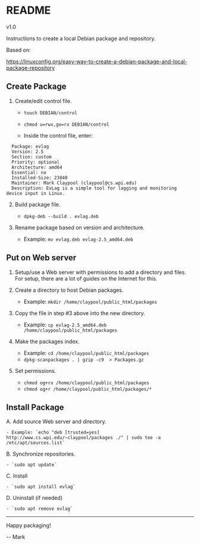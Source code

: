 # README

v1.0

Instructions to create a local Debian package and repository.

Based on:

<https://linuxconfig.org/easy-way-to-create-a-debian-package-and-local-package-repository>


## Create Package

1. Create/edit control file.

    - `touch DEBIAN/control`
 
    - `chmod u=rwx,go=rx DEBIAN/control`
	
    - Inside the control file, enter:

````
  Package: evlag
  Version: 2.5
  Section: custom
  Priority: optional
  Architecture: amd64
  Essential: no
  Installed-Size: 23840
  Maintainer: Mark Claypool (claypool@cs.wpi.edu)
  Description: EvLag is a simple tool for lagging and monitoring device input in Linux.

````

2. Build package file.

    - `dpkg-deb --build . evlag.deb`

3. Rename package based on version and architecture.

    - Example: `mv evlag.deb evlag-2.5_amd64.deb`
	

## Put on Web server

1. Setup/use a Web server with permissions to add a directory and files.
For setup, there are a lot of guides on the Internet for this.

2. Create a directory to host Debian packages. 

    - Example: `mkdir /home/claypool/public_html/packages`

3. Copy the file in step #3 above into the new directory.

    - Example: `cp evlag-2.5_amd64.deb /home/claypool/public_html/packages`

4. Make the packages index.

    - Example: `cd /home/claypool/public_html/packages`
    - `dpkg-scanpackages . | gzip -c9  > Packages.gz`

5. Set permissions.

    - `chmod og+rx /home/claypool/public_html/packages`
	- `chmod og+r /home/claypool/public_html/packages/*`


## Install Package

A. Add source Web server and directory.

    - Example: `echo "deb [trusted=yes] http://www.cs.wpi.edu/~claypool/packages ./" | sudo tee -a /etc/apt/sources.list`

B. Synchronize repositories.

    - `sudo apt update`
	
C. Install

    - `sudo apt install evlag`
	
D. Uninstall (if needed)

    - `sudo apt remove evlag`

---------------

Happy packaging!

-- Mark
